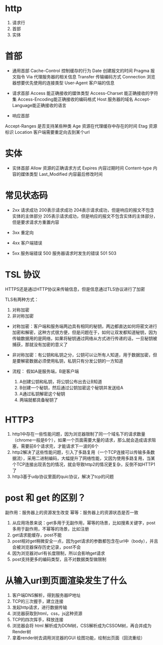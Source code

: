# http
1. 请求行
2. 首部
3. 实体


# 首部

- 通用首部
Cache-Control  控制缓存的行为
Date           创建报文的时间
Pragma         报文指令
Via            代理服务器的相关信息
Transfer       传输编码方式
Connection     浏览器想要优先使用的连接类型
User-Agent     客户端的信息

- 请求首部
Access         能正确接收的媒体类型
Access-Charset 能正确接收的字符集
Access-Encoding能正确接收的编码格式
Host           服务器的域名
Accept-Language能正确接收的语言

- 响应首部

Accept-Ranges  是否支持某些种类
Age            资源在代理缓存中存在的时间
Etag           资源标识
Location       客户端需要重定向去到某个url


# 实体
- 实体首部
Allow 资源的正确请求方式
Expires        内容过期时间
Content-type   内容的媒体类型
Last_Modified  内容最后修改时间

# 常见状态码
- 2xx 请求成功 
  200表示请求成功
  204表示请求成功，但是响应的报文不包含实体的主体部分
  205表示请求成功，但是响应的报文不包含实体的主体部分，但是要求请求方重置内容
- 3xx 重定向
  
- 4xx 客户端错误
- 5xx 服务端错误
  500 服务器请求时发生的错误
  501
  503

# TSL 协议
HTTPS还是通过HTTP协议来传输信息，但是信息通过TLS协议进行了加密

TLS有两种方式：
1. 对称加密
2. 非对称加密

- 对称加密：客户端和服务端两边具有相同的秘钥，两边都直达如何将密文进行加密和解密，这种方式很方便，但是问题在于，如何让双发都知道秘钥，因为传输数据用的是网络，如果将秘钥通过网络从方式进行传递的话，一旦秘钥被捕获，那就没有加密的意义了

- 非对称加密：有公钥和私钥之分，公钥可以让所有人知道，用于数据加密，但是要解密数据必须使用私钥，私钥只有分发公钥的一方知道

- 流程： 假如A是服务端，B是客户端
  1. A创建公钥和私钥，将公钥公布出去让B知道
  2. B创建一个秘钥，然后通过公钥加密这个秘钥并发送给A
  3. A通过私钥解密这个秘钥
  4. 两端就都具备秘钥了


# HTTP3
1. http1中存在一些性能问题，因为浏览器限制了同一个域名下的请求数量（chrome一般是6个），如果一个页面需要大量的请求，那么就会造成请求阻塞，需要前6个请求完，才能请求下一波的6个
2. http2解决了这些性能问题，引入了多路复用（一个TCP连接可以传输多条数据流），采用二进制编码，大幅提升了网络性能，又因为使用多路复用，当某个TCP连接出现丢包的情况，就会导致http2的情况更复杂，反倒不如HTTP1了
3. http3基于udp协议里面的quic协议，解决了tcp的问题


# post 和 get 的区别？
副作用：服务器上的资源发生改变
幂等：服务器上的资源状态是否一致

1. 从应用场景来说：get多用于无副作用，幂等的场景，比如搜素关键字，post多用于副作用，不幂等的场景，比如注册
2. get请求能缓存，post不能
3. post相对get稍微安全一点，因为get请求的参数都包含在url中（body），并且会被浏览器保存历史记录，post不会
4. 因为浏览器对url有长度限制，所以会影响get请求
5. post支持更多的编码类型，且不对数据类型做限制




# 从输入url到页面渲染发生了什么
1. 客户端DNS解析，得到服务器IP地址
2. TCP的三次握手，建立连接
3. 发起http请求，进行数据传输
4. 浏览器获取到html，css，js这种资源
5. TCP的四次挥手，释放连接
6. 浏览器会将 html 解析成为DOM树，CSS解析成为CSSOM树，再合并成为Render树
7. 拿着render树去调用浏览器的GUI 绘图功能，绘制出页面（回流重绘）